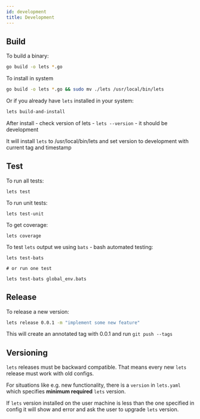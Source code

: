 ```yaml
---
id: development
title: Development
---
```


## Build

To build a binary:

```bash
go build -o lets *.go
```

To install in system

```bash
go build -o lets *.go && sudo mv ./lets /usr/local/bin/lets
```

Or if you already have `lets` installed in your system:

```bash
lets build-and-install
```

After install - check version of lets - `lets --version` - it should be development

It will install `lets` to /usr/local/bin/lets and set version to development with current tag and timestamp

## Test

To run all tests:

```shell script
lets test
```

To run unit tests:

```shell script
lets test-unit
```

To get coverage:

```shell script
lets coverage
```

To test `lets` output we using `bats` - bash automated testing:

```shell script
lets test-bats

# or run one test

lets test-bats global_env.bats
```

## Release

To release a new version:

```bash
lets release 0.0.1 -m "implement some new feature"
```

This will create an annotated tag with 0.0.1 and run `git push --tags`


## Versioning

`lets` releases must be backward compatible. That means every new `lets` release must work with old configs.

For situations like e.g. new functionality, there is a `version` in `lets.yaml` which specifies **minimum required** `lets` version.

If `lets` version installed on the user machine is less than the one specified in config it will show and error and ask the user to upgrade `lets` version.
